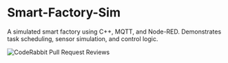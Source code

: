 # Smart-Factory-Sim
A simulated smart factory using C++, MQTT, and Node-RED. Demonstrates task scheduling, sensor simulation, and control logic.

![CodeRabbit Pull Request Reviews](https://img.shields.io/coderabbit/prs/github/sebastianpiresmolin/Smart-Factory-Sim?utm_source=oss&utm_medium=github&utm_campaign=sebastianpiresmolin%2FSmart-Factory-Sim&labelColor=171717&color=FF570A&link=https%3A%2F%2Fcoderabbit.ai&label=CodeRabbit+Reviews)